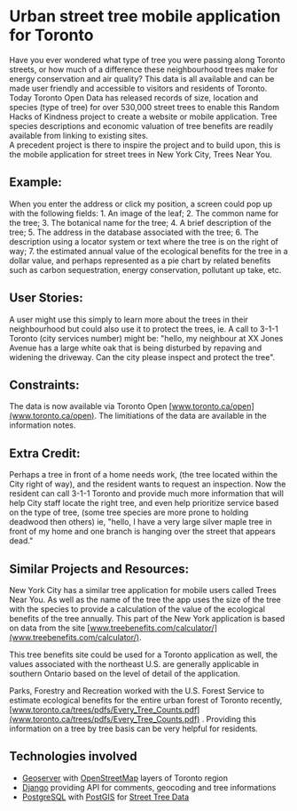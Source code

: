 Urban street tree mobile application for Toronto
================================================

Have you ever wondered what type of tree you were passing along Toronto 
streets, or how much of a difference these neighbourhood trees make for 
energy conservation and air quality?   This data is all available and 
can be made user friendly and accessible to visitors and residents of 
Toronto.  Today Toronto Open Data has released records of size, 
location and species (type of tree) for over 530,000 street trees to 
enable this Random Hacks of Kindness project to create a website or 
mobile application.  Tree species descriptions and economic valuation 
of tree benefits are readily available from linking to existing sites.  
A precedent project is there to inspire the project and to build upon, 
this is the mobile application for street trees in New York City, 
Trees Near You.


Example:
--------

When you enter the address or click my position, a screen could pop up 
with the following fields: 1. An image of the leaf; 2. The common name 
for the tree; 3. The botanical name for the tree; 4. A brief 
description of the tree; 5. The address in the database associated with 
the tree; 6. The description using a locator system or text where the 
tree is on the right of way; 7. the estimated annual value of the 
ecological benefits for the tree in a dollar value, and perhaps 
represented as a pie chart by related benefits such as carbon 
sequestration, energy conservation, pollutant up take, etc.


User Stories:
-------------

A user might use this simply to learn more about the trees in their 
neighbourhood but could also use it to protect the trees, ie. A call to 
3-1-1 Toronto (city services number) might be: "hello, my neighbour at 
XX Jones Avenue has a large white oak that is being disturbed by 
repaving and widening the driveway.  Can the city please inspect and 
protect the tree".


Constraints:
------------

The data is now available via Toronto Open 
[www.toronto.ca/open](www.toronto.ca/open). The limitiations of the 
data are available in the information notes. 


Extra Credit:
-------------

Perhaps a tree in front of a home needs work, (the tree located within 
the City right of way), and the resident wants to request an 
inspection. Now the resident can call 3-1-1 Toronto and provide much 
more information that will help City staff locate the right tree, and 
even help prioritize service based on the type of tree, (some tree 
species  are more prone to holding deadwood then others) ie, "hello, I 
have a very large silver maple tree in front of my home and one branch 
is hanging over the street that appears dead."


Similar Projects and Resources:
-------------------------------

New York City has a similar tree application for mobile users called 
Trees Near You. As well as the name of the tree the app uses the size 
of the tree with the species to provide a calculation of the value of 
the ecological benefits of the tree annually.  This part of the New 
York application is based on data from the site 
[www.treebenefits.com/calculator/](www.treebenefits.com/calculator/).

This tree benefits site could be used for a Toronto application as 
well, the values associated with the northeast U.S. are generally 
applicable in southern Ontario based on the level of detail of the 
application.


Parks, Forestry and Recreation worked with the U.S. Forest Service to 
estimate ecological benefits for the entire urban forest of Toronto 
recently, [www.toronto.ca/trees/pdfs/Every_Tree_Counts.pdf](www.toronto.ca/trees/pdfs/Every_Tree_Counts.pdf)
.  Providing this information on a tree by tree basis can be very 
helpful for residents.


Technologies involved
---------------------

* [Geoserver](http://geoserver.org/) with 
[OpenStreetMap](http://www.openstreetmap.org/) layers of Toronto region
* [Django](https://www.djangoproject.com/) providing API for comments, 
geocoding and tree informations
* [PostgreSQL](http://www.postgresql.org/) with 
[PostGIS](http://postgis.refractions.net/) for 
[Street Tree Data](http://www1.toronto.ca/wps/portal/open_data/open_data_item_details?vgnextoid=5af95104c26f3310VgnVCM1000003dd60f89RCRD&vgnextchannel=6e886aa8cc819210VgnVCM10000067d60f89RCRD)

